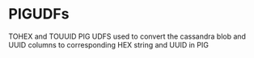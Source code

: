 PIGUDFs
=======

TOHEX and TOUUID PIG UDFS used to convert the cassandra blob and UUID columns to corresponding HEX string and UUID in PIG

